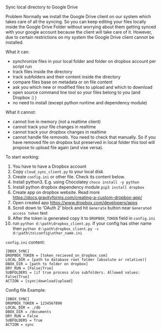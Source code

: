 Sync local directory to Google Drive

Problem
Normally we install the Google Drive client on our system which takes care of all the syncing. So you can keep editing your files locally inside the Google Drive Folder without worrying about them getting synced with your google account because the client will take care of it. However, due to certain restrictions on my system the Google Drive client cannot be installed. 

What it can:
- synchronize files in your local folder and folder on dropbox account per script run
- track files inside the directory
- track subfolders and their content inside the directory
- compare files base on metadata or on file content
- ask you which new or modified files to upload and which to download
- open source command line tool so your files belong to you (and Dropbox :) )
- no need to install (except python runtime and dependency module)

What it cannot:
- cannot live in memory (not a realtime client)
- cannot track your file changes in realtime
- cannot track your dropbox changes in realtime
- cannot handle file *removals*. You need to check that manually. So if you have removed file on dropbox but preserved in local folder this tool will propose to upload file again (and vise versa).

To start working:
1. You have to have a Dropbox account
1. Copy `cloud_sync_client.py` to your local disk
1. Create `config.ini` or other file. Check its content below.
1. Install python3. E.g. using Chocolatey `choco install -y python`
1. Install python dropbox dependency module `pip3 install dropbox`
1. Create app on dropbox website. Read more https://docs.gravityforms.com/creating-a-custom-dropbox-app/
1. Open created app https://www.dropbox.com/developers/apps
1. Scroll down to ‘OAuth 2’ block and hit `Generate` button near `Generated access token` text
1. After the token is generated copy it to `DROPBOX_TOKEN` field in `config.ini`
1. run `python d:\path\dropbox_client.py`. If your config has other name then `python d:\path\dropbox_client.py -c d:\path\to\config\other_name.ini`

`config.ini` content:
```
[DBOX_SYNC]
DROPBOX_TOKEN = [token_recieved_on_dropbox_com]
LOCAL_DIR = [path to database root folder (absolute or relative)]
DBOX_DIR = [path to folder on dropbox]
DRY_RUN = [False|True]
SUBFOLDERS = [if true process also subfolders. Allowed values: False|True]
ACTION = [sync|download|upload]
```

Config file Example:
```
[DBOX_SYNC]
DROPBOX_TOKEN = 1234567890
LOCAL_DIR = ./db
DBOX_DIR = /documents
DRY_RUN = False
SUBFOLDERS = True
ACTION = sync
```
